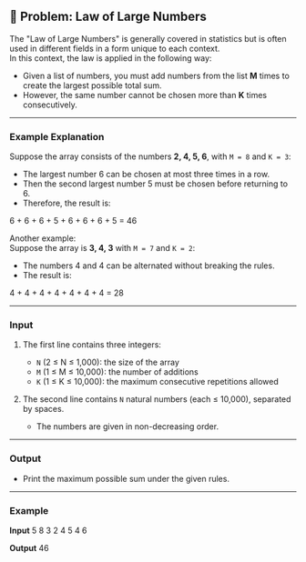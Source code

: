 ## 📌 Problem: Law of Large Numbers

The "Law of Large Numbers" is generally covered in statistics but is often used in different fields in a form unique to each context.  
In this context, the law is applied in the following way:

- Given a list of numbers, you must add numbers from the list **M** times to create the largest possible total sum.  
- However, the same number cannot be chosen more than **K** times consecutively.  

---

### Example Explanation

Suppose the array consists of the numbers **2, 4, 5, 6**, with `M = 8` and `K = 3`:

- The largest number 6 can be chosen at most three times in a row.  
- Then the second largest number 5 must be chosen before returning to 6.  
- Therefore, the result is:

6 + 6 + 6 + 5 + 6 + 6 + 6 + 5 = 46


Another example:  
Suppose the array is **3, 4, 3** with `M = 7` and `K = 2`:

- The numbers 4 and 4 can be alternated without breaking the rules.  
- The result is:

4 + 4 + 4 + 4 + 4 + 4 + 4 = 28


---

### Input

1. The first line contains three integers:  
   - `N` (2 ≤ N ≤ 1,000): the size of the array  
   - `M` (1 ≤ M ≤ 10,000): the number of additions  
   - `K` (1 ≤ K ≤ 10,000): the maximum consecutive repetitions allowed  

2. The second line contains `N` natural numbers (each ≤ 10,000), separated by spaces.  
   - The numbers are given in non-decreasing order.  

---

### Output

- Print the maximum possible sum under the given rules.  

---

### Example

**Input**
5 8 3
2 4 5 4 6


**Output**
46
